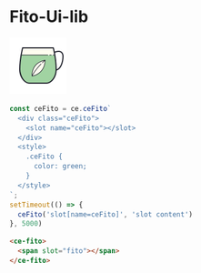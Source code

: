 # Fito-Ui-lib

![Fito-Ui-lib](fito.png "Fito-Ui-lib")

```js
const ceFito = ce.ceFito`
  <div class="ceFito">
    <slot name="ceFito"></slot>
  </div>
  <style>
    .ceFito {
      color: green;
    }
  </style>
`;
setTimeout(() => {
  ceFito('slot[name=ceFito]', 'slot content')
}, 5000)
```
```html
<ce-fito>
  <span slot="fito"></span>
</ce-fito>
```
